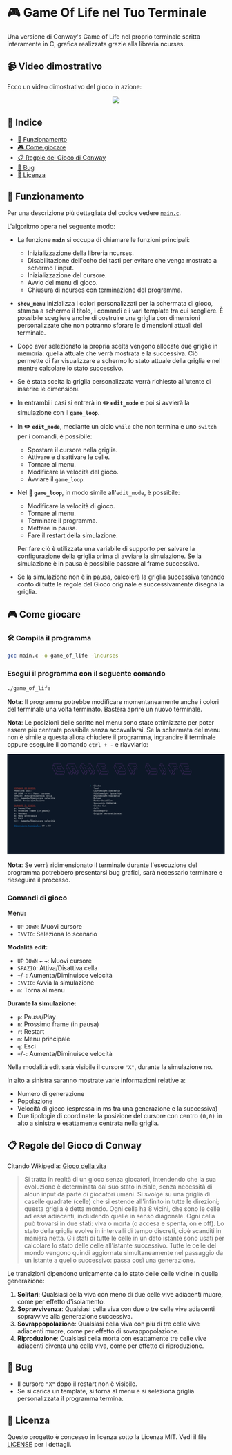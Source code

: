 # 🎮 Game Of Life nel Tuo Terminale

Una versione di Conway's Game of Life nel proprio terminale scritta interamente in C, grafica realizzata grazie alla libreria ncurses.


## 📹 Video dimostrativo

Ecco un video dimostrativo del gioco in azione:

<p align="center">
  <img src="vid.mp4">
</p>

## 📑 Indice

- [🔧 Funzionamento](#funzionamento)
- [🎮 Come giocare](#come-giocare)
- [📋 Regole del Gioco di Conway](#regole-del-gioco-di-conway)
- [🐛 Bug](#bug)
- [📜 Licenza](#licenza)

## 🔧 Funzionamento

Per una descrizione più dettagliata del codice vedere [`main.c`](main.c).

L'algoritmo opera nel seguente modo:

-  La funzione **`main`** si occupa di chiamare le funzioni principali:
    -  Inizializzazione della libreria ncurses.
    -  Disabilitazione dell'echo dei tasti per evitare che venga mostrato a schermo l'input.
    -  Inizializzazione del cursore.
    -  Avvio del menu di gioco.
    -  Chiusura di ncurses con terminazione del programma.

-  **`show_menu`** inizializza i colori personalizzati per la schermata di gioco, stampa a schermo il titolo, i comandi e i vari template tra cui scegliere. È possibile scegliere anche di costruire una griglia con dimensioni personalizzate che non potranno sforare le dimensioni attuali del terminale.

-  Dopo aver selezionato la propria scelta vengono allocate due griglie in memoria: quella attuale che verrà mostrata e la successiva. Ciò permette di far visualizzare a schermo lo stato attuale della griglia e nel mentre calcolare lo stato successivo.

-  Se è stata scelta la griglia personalizzata verrà richiesto all'utente di inserire le dimensioni.

- In entrambi i casi si entrerà in **✏️ `edit_mode`** e poi si avvierà la simulazione con il **`game_loop`**.

- In **✏️ `edit_mode`**, mediante un ciclo `while` che non termina e uno `switch` per i comandi, è possibile:
    -  Spostare il cursore nella griglia.
    -  Attivare e disattivare le celle.
    -  Tornare al menu.
    -  Modificare la velocità del gioco.
    -  Avviare il `game_loop`.

- Nel **🔄 `game_loop`**, in modo simile all'`edit_mode`, è possibile:
    -  Modificare la velocità di gioco.
    -  Tornare al menu.
    -  Terminare il programma.
    -  Mettere in pausa.
    -  Fare il restart della simulazione.

    Per fare ciò è utilizzata una variabile di supporto per salvare la configurazione della griglia prima di avviare la simulazione. Se la simulazione è in pausa è possibile passare al frame successivo.

- Se la simulazione non è in pausa, calcolerà la griglia successiva tenendo conto di tutte le regole del Gioco originale e successivamente disegna la griglia.

## 🎮 Come giocare

### 🛠️ Compila il programma

```bash
gcc main.c -o game_of_life -lncurses
```

### Esegui il programma con il seguente comando

```bash
./game_of_life
```

**Nota**: Il programma potrebbe modificare momentaneamente anche i colori del terminale una volta terminato. Basterà aprire un nuovo terminale.

**Nota**: Le posizioni delle scritte nel menu sono state ottimizzate per poter essere più centrate possibile senza accavallarsi. Se la schermata del menu non è simile a questa allora chiudere il programma, ingrandire il terminale oppure eseguire il comando `ctrl + -` e riavviarlo:

![mostra l'immagine img.png](img.png)

**Nota**: Se verrà ridimensionato il terminale durante l'esecuzione del programma potrebbero presentarsi bug grafici, sarà necessario terminare e rieseguire il processo.

### Comandi di gioco

**Menu:**

- `UP` `DOWN`: Muovi cursore
- `INVIO`: Seleziona lo scenario

**Modalità edit:**

- `UP` `DOWN` `←` `→`: Muovi cursore
- `SPAZIO`: Attiva/Disattiva cella
- `+`/`-`: Aumenta/Diminuisce velocità
- `INVIO`: Avvia la simulazione
- `m`: Torna al menu

**Durante la simulazione:**

- `p`: Pausa/Play
- `n`: Prossimo frame (in pausa)
- `r`: Restart
- `m`: Menu principale
- `q`: Esci
- `+`/`-`: Aumenta/Diminuisce velocità

Nella modalità edit sarà visibile il cursore `"X"`, durante la simulazione no.

In alto a sinistra saranno mostrate varie informazioni relative a:

- Numero di generazione
- Popolazione
- Velocità di gioco (espressa in ms tra una generazione e la successiva)
- Due tipologie di coordinate: la posizione del cursore con centro `(0,0)` in alto a sinistra e esattamente centrata nella griglia.

## 📋 Regole del Gioco di Conway

Citando Wikipedia: [Gioco della vita](https://it.wikipedia.org/wiki/Gioco_della_vita)

> Si tratta in realtà di un gioco senza giocatori, intendendo che la sua evoluzione è determinata dal suo stato iniziale, senza necessità di alcun input da parte di giocatori umani. Si svolge su una griglia di caselle quadrate (celle) che si estende all'infinito in tutte le direzioni; questa griglia è detta mondo. Ogni cella ha 8 vicini, che sono le celle ad essa adiacenti, includendo quelle in senso diagonale. Ogni cella può trovarsi in due stati: viva o morta (o accesa e spenta, on e off). Lo stato della griglia evolve in intervalli di tempo discreti, cioè scanditi in maniera netta. Gli stati di tutte le celle in un dato istante sono usati per calcolare lo stato delle celle all'istante successivo. Tutte le celle del mondo vengono quindi aggiornate simultaneamente nel passaggio da un istante a quello successivo: passa così una generazione.

Le transizioni dipendono unicamente dallo stato delle celle vicine in quella generazione:

1. **Solitari**: Qualsiasi cella viva con meno di due celle vive adiacenti muore, come per effetto d'isolamento.
2. **Sopravvivenza**: Qualsiasi cella viva con due o tre celle vive adiacenti sopravvive alla generazione successiva.
3. **Sovrappopolazione**: Qualsiasi cella viva con più di tre celle vive adiacenti muore, come per effetto di sovrappopolazione.
4. **Riproduzione**: Qualsiasi cella morta con esattamente tre celle vive adiacenti diventa una cella viva, come per effetto di riproduzione.

## 🐛 Bug

- Il cursore `"X"` dopo il restart non è visibile.
- Se si carica un template, si torna al menu e si seleziona griglia personalizzata il programma termina.

## 📜 Licenza

Questo progetto è concesso in licenza sotto la Licenza MIT. Vedi il file [LICENSE](LICENSE) per i dettagli.